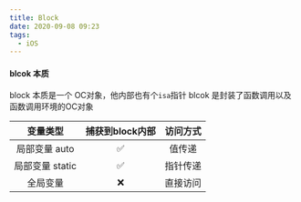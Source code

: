 ```yaml
---
title: Block
date: 2020-09-08 09:23
tags:
  - iOS
---
```


#### blcok 本质
block 本质是一个 OC对象，他内部也有个`isa`指针
blcok 是封装了函数调用以及函数调用环境的OC对象


| 变量类型 | 捕获到block内部 | 访问方式 |
| :-: | :-: | :-: |
| 局部变量  auto | ✅ | 值传递 |
| 局部变量 static | ✅ | 指针传递 |
| 全局变量 | ❌ | 直接访问 |
